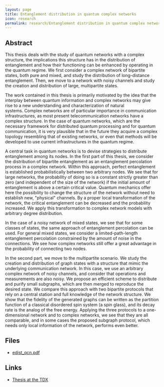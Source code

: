 ```yaml
---
layout: page
title: Entanglement distribution in quantum complex networks
icon: research
permalink: research/Entanglement distribution in quantum complex networks/index.html
---
```


## Abstract

This thesis deals with the study of quantum networks with a complex structure,
the implications this structure has in the distribution of entanglement and
how their functioning can be enhanced by operating in the quantum regime. We
first consider a complex network of bipartite states, both pure and mixed, and
study the distribution of long-distance entanglement. Then, we move to a
network with noisy channels and study the creation and distribution of large,
multipartite states.

The work contained in this thesis is primarily motivated by the idea that the
interplay between quantum information and complex networks may give rise to a
new understanding and characterization of natural systems. Complex networks
are of particular importance in communication infrastructures, as most present
telecommunication networks have a complex structure. In the case of quantum
networks, which are the necessary framework for distributed quantum processing
and for quantum communication, it is very plausible that in the future they
acquire a complex topology resembling that of existing networks, or even that
methods will be developed to use current infrastructures in the quantum
regime.

A central task in quantum networks is to devise strategies to distribute
entanglement among its nodes. In the first part of this thesis, we consider
the distribution of bipartite entanglement as an entanglement percolation
process in a complex network. Within this approach, perfect entanglement is
established probabilistically between two arbitrary nodes. We see that for
large networks, the probability of doing so is a constant strictly greater
than zero (and independent of the size of the network) if the initial amount
of entanglement is above a certain critical value. Quantum mechanics offer
here the possibility to change the structure of the network without need to
establish new, "physical" channels. By a proper local transformation of the
network, the critical entanglement can be decreased and the probability
increased. We apply this transformation to complex network models with
arbitrary degree distribution.

In the case of a noisy network of mixed states, we see that for some classes
of states, the same approach of entanglement percolation can be used. For
general mixed states, we consider a limited-path-length entanglement
percolation constrained by the amount of noise in the connections. We see how
complex networks still offer a great advantage in the probability of
connecting two nodes.

In the second part, we move to the multipartite scenario. We study the
creation and distribution of graph states with a structure that mimic the
underlying communication network. In this case, we use an arbitrary complex
network of noisy channels, and consider that operations and measurements are
also noisy. We propose an efficient scheme to distribute and purify small
subgraphs, which are then merged to reproduce the desired state. We compare
this approach with two bipartite protocols that rely on a central station and
full knowledge of the network structure. We show that the fidelity of the
generated graphs can be written as the partition function of a classical
disordered spin system (a spin glass), and its decay rate is the analog of the
free energy. Applying the three protocols to a one-dimensional network and to
complex networks, we see that they are all comparable, and in some cases the
proposed subgraph protocol, which needs only local information of the network,
performs even better.

## Files

- [edist_qcn.pdf](edist_qcn.pdf)

## Links

- [Thesis at the TDX](http://tdx.cat/handle/10803/107850)
